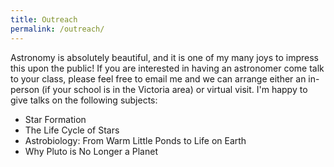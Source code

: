 ```yaml
---
title: Outreach
permalink: /outreach/
---
```

Astronomy is absolutely beautiful, and it is one of my many joys to impress this upon the public! If you are interested in having an astronomer come talk to your class, please feel free to email me and we can arrange either an in-person (if your school is in the Victoria area) or virtual visit. I'm happy to give talks on the following subjects:
<ul>
  <li>Star Formation</li>
  <li>The Life Cycle of Stars</li>
  <li>Astrobiology: From Warm Little Ponds to Life on Earth</li>
  <li>Why Pluto is No Longer a Planet</li>
</ul>
